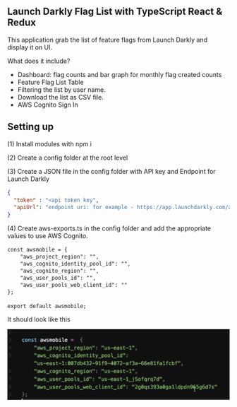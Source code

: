 ## Launch Darkly Flag List with TypeScript React & Redux

This application grab the list of feature flags from Launch Darkly and display it on UI.

What does it include?
- Dashboard: flag counts and bar graph for monthly flag created counts
- Feature Flag List Table
- Filtering the list by user name.
- Download the list as CSV file.
- AWS Cognito Sign In

## Setting up

(1) Install modules with npm i

(2) Create a config folder at the root level

(3) Create a JSON file in the config folder with API key and Endpoint for Launch Darkly

```json
{
  "token" : "<api token key",
  "apiUrl": "endpoint uri: for example - https://app.launchdarkly.com/api/v2/flags/default?env=production"
}
```
(4) Create aws-exports.ts in the config folder and add the appropriate values to use AWS Cognito.

```
const awsmobile = {
    "aws_project_region": "",
    "aws_cognito_identity_pool_id": "",
    "aws_cognito_region": "",
    "aws_user_pools_id": "",
    "aws_user_pools_web_client_id": ""
};

export default awsmobile;
```
It should look like this

![aws-exports.ts example](/readme_img/configExample.PNG?raw=true)


